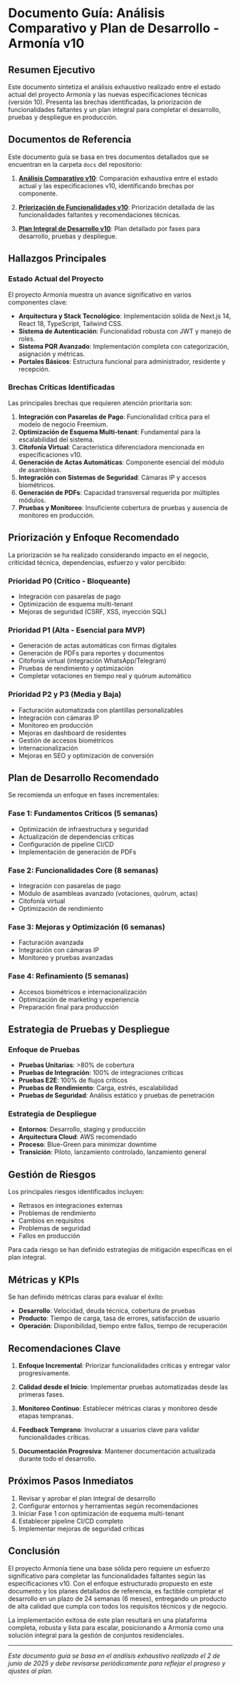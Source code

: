 # Documento Guía: Análisis Comparativo y Plan de Desarrollo - Armonía v10

## Resumen Ejecutivo

Este documento sintetiza el análisis exhaustivo realizado entre el estado actual del proyecto Armonía y las nuevas especificaciones técnicas (versión 10). Presenta las brechas identificadas, la priorización de funcionalidades faltantes y un plan integral para completar el desarrollo, pruebas y despliegue en producción.

## Documentos de Referencia

Este documento guía se basa en tres documentos detallados que se encuentran en la carpeta `docs` del repositorio:

1. **[Análisis Comparativo v10](/home/ubuntu/workspace/Armonia/docs/analisis_comparativo_v10.md)**: Comparación exhaustiva entre el estado actual y las especificaciones v10, identificando brechas por componente.

2. **[Priorización de Funcionalidades v10](/home/ubuntu/workspace/Armonia/docs/priorizacion_funcionalidades_v10.md)**: Priorización detallada de las funcionalidades faltantes y recomendaciones técnicas.

3. **[Plan Integral de Desarrollo v10](/home/ubuntu/workspace/Armonia/docs/plan_integral_desarrollo_v10.md)**: Plan detallado por fases para desarrollo, pruebas y despliegue.

## Hallazgos Principales

### Estado Actual del Proyecto

El proyecto Armonía muestra un avance significativo en varios componentes clave:

- **Arquitectura y Stack Tecnológico**: Implementación sólida de Next.js 14, React 18, TypeScript, Tailwind CSS.
- **Sistema de Autenticación**: Funcionalidad robusta con JWT y manejo de roles.
- **Sistema PQR Avanzado**: Implementación completa con categorización, asignación y métricas.
- **Portales Básicos**: Estructura funcional para administrador, residente y recepción.

### Brechas Críticas Identificadas

Las principales brechas que requieren atención prioritaria son:

1. **Integración con Pasarelas de Pago**: Funcionalidad crítica para el modelo de negocio Freemium.
2. **Optimización de Esquema Multi-tenant**: Fundamental para la escalabilidad del sistema.
3. **Citofonía Virtual**: Característica diferenciadora mencionada en especificaciones v10.
4. **Generación de Actas Automáticas**: Componente esencial del módulo de asambleas.
5. **Integración con Sistemas de Seguridad**: Cámaras IP y accesos biométricos.
6. **Generación de PDFs**: Capacidad transversal requerida por múltiples módulos.
7. **Pruebas y Monitoreo**: Insuficiente cobertura de pruebas y ausencia de monitoreo en producción.

## Priorización y Enfoque Recomendado

La priorización se ha realizado considerando impacto en el negocio, criticidad técnica, dependencias, esfuerzo y valor percibido:

### Prioridad P0 (Crítico - Bloqueante)
- Integración con pasarelas de pago
- Optimización de esquema multi-tenant
- Mejoras de seguridad (CSRF, XSS, inyección SQL)

### Prioridad P1 (Alta - Esencial para MVP)
- Generación de actas automáticas con firmas digitales
- Generación de PDFs para reportes y documentos
- Citofonía virtual (integración WhatsApp/Telegram)
- Pruebas de rendimiento y optimización
- Completar votaciones en tiempo real y quórum automático

### Prioridad P2 y P3 (Media y Baja)
- Facturación automatizada con plantillas personalizables
- Integración con cámaras IP
- Monitoreo en producción
- Mejoras en dashboard de residentes
- Gestión de accesos biométricos
- Internacionalización
- Mejoras en SEO y optimización de conversión

## Plan de Desarrollo Recomendado

Se recomienda un enfoque en fases incrementales:

### Fase 1: Fundamentos Críticos (5 semanas)
- Optimización de infraestructura y seguridad
- Actualización de dependencias críticas
- Configuración de pipeline CI/CD
- Implementación de generación de PDFs

### Fase 2: Funcionalidades Core (8 semanas)
- Integración con pasarelas de pago
- Módulo de asambleas avanzado (votaciones, quórum, actas)
- Citofonía virtual
- Optimización de rendimiento

### Fase 3: Mejoras y Optimización (6 semanas)
- Facturación avanzada
- Integración con cámaras IP
- Monitoreo y pruebas avanzadas

### Fase 4: Refinamiento (5 semanas)
- Accesos biométricos e internacionalización
- Optimización de marketing y experiencia
- Preparación final para producción

## Estrategia de Pruebas y Despliegue

### Enfoque de Pruebas
- **Pruebas Unitarias**: >80% de cobertura
- **Pruebas de Integración**: 100% de integraciones críticas
- **Pruebas E2E**: 100% de flujos críticos
- **Pruebas de Rendimiento**: Carga, estrés, escalabilidad
- **Pruebas de Seguridad**: Análisis estático y pruebas de penetración

### Estrategia de Despliegue
- **Entornos**: Desarrollo, staging y producción
- **Arquitectura Cloud**: AWS recomendado
- **Proceso**: Blue-Green para minimizar downtime
- **Transición**: Piloto, lanzamiento controlado, lanzamiento general

## Gestión de Riesgos

Los principales riesgos identificados incluyen:
- Retrasos en integraciones externas
- Problemas de rendimiento
- Cambios en requisitos
- Problemas de seguridad
- Fallos en producción

Para cada riesgo se han definido estrategias de mitigación específicas en el plan integral.

## Métricas y KPIs

Se han definido métricas claras para evaluar el éxito:

- **Desarrollo**: Velocidad, deuda técnica, cobertura de pruebas
- **Producto**: Tiempo de carga, tasa de errores, satisfacción de usuario
- **Operación**: Disponibilidad, tiempo entre fallos, tiempo de recuperación

## Recomendaciones Clave

1. **Enfoque Incremental**: Priorizar funcionalidades críticas y entregar valor progresivamente.

2. **Calidad desde el Inicio**: Implementar pruebas automatizadas desde las primeras fases.

3. **Monitoreo Continuo**: Establecer métricas claras y monitoreo desde etapas tempranas.

4. **Feedback Temprano**: Involucrar a usuarios clave para validar funcionalidades críticas.

5. **Documentación Progresiva**: Mantener documentación actualizada durante todo el desarrollo.

## Próximos Pasos Inmediatos

1. Revisar y aprobar el plan integral de desarrollo
2. Configurar entornos y herramientas según recomendaciones
3. Iniciar Fase 1 con optimización de esquema multi-tenant
4. Establecer pipeline CI/CD completo
5. Implementar mejoras de seguridad críticas

## Conclusión

El proyecto Armonía tiene una base sólida pero requiere un esfuerzo significativo para completar las funcionalidades faltantes según las especificaciones v10. Con el enfoque estructurado propuesto en este documento y los planes detallados de referencia, es factible completar el desarrollo en un plazo de 24 semanas (6 meses), entregando un producto de alta calidad que cumpla con todos los requisitos técnicos y de negocio.

La implementación exitosa de este plan resultará en una plataforma completa, robusta y lista para escalar, posicionando a Armonía como una solución integral para la gestión de conjuntos residenciales.

---

*Este documento guía se basa en el análisis exhaustivo realizado el 2 de junio de 2025 y debe revisarse periódicamente para reflejar el progreso y ajustes al plan.*
